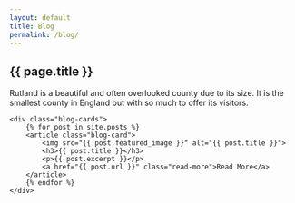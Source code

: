 ```yaml
---
layout: default
title: Blog
permalink: /blog/
---
```


<section id="blog">
    <h1>{{ page.title }}</h1>
    <p>Rutland is a beautiful and often overlooked county due to its size. It is the smallest county in England but with so much to offer its visitors.</p>

    <div class="blog-cards">
        {% for post in site.posts %}
        <article class="blog-card">
            <img src="{{ post.featured_image }}" alt="{{ post.title }}">
            <h3>{{ post.title }}</h3>
            <p>{{ post.excerpt }}</p>
            <a href="{{ post.url }}" class="read-more">Read More</a>
        </article>
        {% endfor %}
    </div>
</section>
